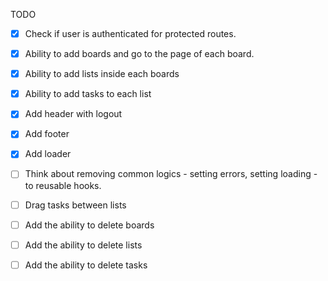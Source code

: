 TODO

- [x] Check if user is authenticated for protected routes.
- [x] Ability to add boards and go to the page of each board.
- [x] Ability to add lists inside each boards
- [x] Ability to add tasks to each list
- [x] Add header with logout
- [x] Add footer
- [x] Add loader

- [ ] Think about removing common logics - setting errors, setting loading - to reusable hooks.
- [ ] Drag tasks between lists
- [ ] Add the ability to delete boards
- [ ] Add the ability to delete lists
- [ ] Add the ability to delete tasks
